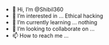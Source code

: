 - 👋 Hi, I’m @Shibil360
- 👀 I’m interested in ... Ethical hacking
- 🌱 I’m currently learning ... nothing
- 💞️ I’m looking to collaborate on ...
- 📫 How to reach me ...

<!---
Shibil360/Shibil360 is a ✨ special ✨ repository because its `README.md` (this file) appears on your GitHub profile.
You can click the Preview link to take a look at your changes.
--->
